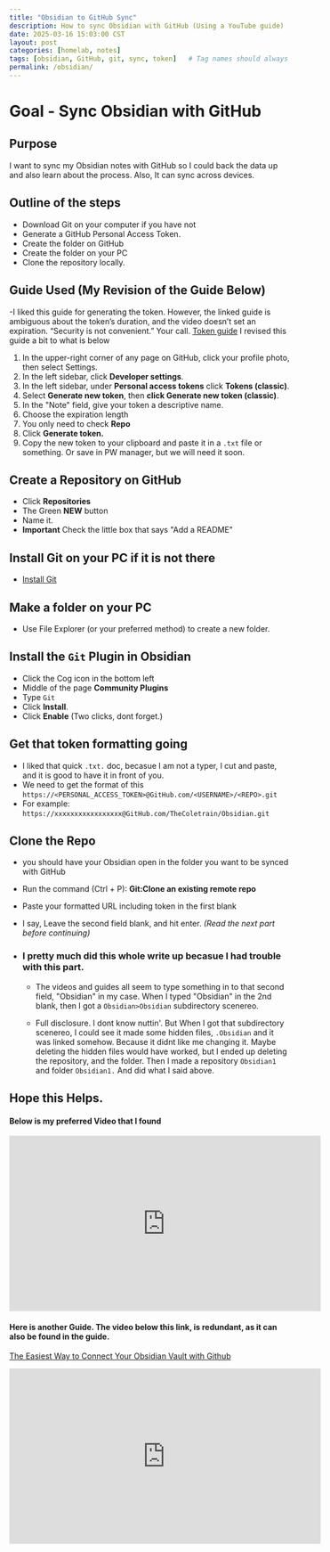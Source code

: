 ```yaml
---
title: "Obsidian to GitHub Sync"
description: How to sync Obsidian with GitHub (Using a YouTube guide)
date: 2025-03-16 15:03:00 CST
layout: post
categories: [homelab, notes]
tags: [obsidian, GitHub, git, sync, token]   # Tag names should always be lowercase
permalink: /obsidian/
---
```





# Goal - Sync Obsidian with GitHub
## Purpose
I want to sync my Obsidian notes with GitHub so I could back the data up and also learn about the process. Also, It can sync across devices.

## Outline of the steps
- Download Git on your computer if you have not
- Generate a GitHub Personal Access Token.
- Create the folder on GitHub
- Create the folder on your PC
- Clone the repository locally.

## Guide Used (My Revision of the Guide Below)
-I liked this guide for generating the token. However, the linked guide is ambiguous about the token’s duration, and the video doesn’t set an expiration. “Security is not convenient.” Your call. [Token guide](https://docs.github.com/en/authentication/keeping-your-account-and-data-secure/managing-your-personal-access-tokens) I revised this guide a bit to what is below

1. In the upper-right corner of any page on GitHub, click your profile photo, then select  Settings.
2. In the left sidebar, click **Developer settings**.
3. In the left sidebar, under **Personal access tokens** click **Tokens (classic)**.
4. Select **Generate new token**, then **click Generate new token (classic)**.
5. In the "Note" field, give your token a descriptive name.
6. Choose the expiration length
7. You only need to check **Repo**
8. Click **Generate token.**
9. Copy the new token to your clipboard and paste it in a `.txt` file or something. Or save in PW manager, but we will need it soon.

## Create a Repository on GitHub
- Click **Repositories**
- The Green **NEW** button
- Name it.
- **Important**  Check the little box that says "Add a README"

## Install Git on your PC if it is not there
- [Install Git](https://git-scm.com/downloads)

## Make a folder on your PC
- Use File Explorer (or your preferred method) to create a new folder.

## Install the `Git` Plugin in Obsidian
- Click the Cog icon in the bottom left
- Middle of the page **Community Plugins**
- Type `Git`
- Click **Install**.
- Click **Enable**  (Two clicks, dont forget.)

## Get that token formatting going
- I liked that quick `.txt.` doc, becasue I am not a typer, I cut and paste, and it is good to have it in front of you.
- We need to get the format of this `https://<PERSONAL_ACCESS_TOKEN>@GitHub.com/<USERNAME>/<REPO>.git`
- For example:  `https://xxxxxxxxxxxxxxxxx@GitHub.com/TheColetrain/Obsidian.git`

## Clone the Repo
- you should have your Obsidian open in the folder you want to be synced with GitHub
- Run the command (Ctrl + P): **Git:Clone an existing remote repo**
- Paste your formatted URL including token in the first blank
- I say, Leave the second field blank, and hit enter. *(Read the next part before continuing)*

- ### I pretty much did this whole write up becasue **I had trouble with this part.**
    - The videos and guides all seem to type something in to that second field, "Obsidian" in my case.  When I typed "Obsidian" in the 2nd blank, then I got a `Obsidian>Obsidian` subdirectory scenereo.

    - Full disclosure.  I dont know nuttin'.  But When I got that subdirectory scenereo, I could see it made some hidden files, `.Obsidian` and it was linked somehow.  Because it didnt like me changing it. Maybe deleting the hidden files would have worked, but I ended up deleting the repository, and the folder.  Then I made a repository `Obsidian1` and folder `Obsidian1.` And did what I said above.

## Hope this Helps.

#### Below is my preferred Video that I found

<iframe width="560" height="315" src="https://www.YouTube.com/embed/ImrLbomFYA0?si=RzsGefLMTvnhKgcI" title="YouTube video player" frameborder="0" allow="accelerometer; autoplay; clipboard-write; encrypted-media; gyroscope; picture-in-picture; web-share" referrerpolicy="strict-origin-when-cross-origin" allowfullscreen></iframe>

>
>
>
#### Here is another Guide.  The video below this link, is redundant, as it can also be found in the guide.

[The Easiest Way to Connect Your Obsidian Vault with Github](https://linked-blog-starter.vercel.app/connect-obsidian-vault-with-github)
>
>
>


<iframe width="560" height="315" src="https://www.youtube.com/embed/5YZz38U20ws?si=jfjUMYiMZw6HEmqy" title="YouTube video player" frameborder="0" allow="accelerometer; autoplay; clipboard-write; encrypted-media; gyroscope; picture-in-picture; web-share" referrerpolicy="strict-origin-when-cross-origin" allowfullscreen></iframe>
